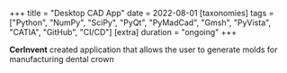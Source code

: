 +++
title = "Desktop CAD App"
date = 2022-08-01
[taxonomies]
tags = ["Python", "NumPy", "SciPy", "PyQt", "PyMadCad", "Gmsh", "PyVista", "CATIA", "GitHub", "CI/CD"]
[extra]
duration = "ongoing"
+++

**CerInvent** created application that allows the user to generate molds for manufacturing dental crown
